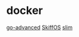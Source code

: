 # docker

[go-advanced](https://github.com/zalopay-oss/go-advanced)
[SkiffOS](https://github.com/skiffos/SkiffOS)
[slim](https://github.com/slimtoolkit/slim)
